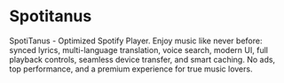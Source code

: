 # Spotitanus
SpotiTanus - Optimized Spotify Player. Enjoy music like never before: synced lyrics, multi-language translation, voice search, modern UI, full playback controls, seamless device transfer, and smart caching. No ads, top performance, and a premium experience for true music lovers.
